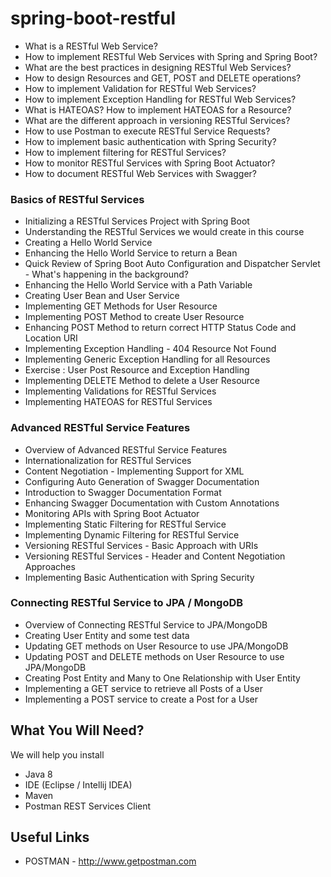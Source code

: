 # spring-boot-restful

- What is a RESTful Web Service? 
- How to implement RESTful Web Services with Spring and Spring Boot?
- What are the best practices in designing RESTful Web Services? 
- How to design Resources and GET, POST and DELETE operations?
- How to implement Validation for RESTful Web Services? 
- How to implement Exception Handling for RESTful Web Services? 
- What is HATEOAS? How to implement HATEOAS for a Resource?
- What are the different approach in versioning RESTful Services?
- How to use Postman to execute RESTful Service Requests?
- How to implement basic authentication with Spring Security?
- How to implement filtering for RESTful Services?
- How to monitor RESTful Services with Spring Boot Actuator?
- How to document RESTful Web Services with Swagger?

### Basics of RESTful Services
- Initializing a RESTful Services Project with Spring Boot
- Understanding the RESTful Services we would create in this course
- Creating a Hello World Service
- Enhancing the Hello World Service to return a Bean
- Quick Review of Spring Boot Auto Configuration and Dispatcher Servlet - What's happening in the background?
- Enhancing the Hello World Service with a Path Variable
- Creating User Bean and User Service
- Implementing GET Methods for User Resource
- Implementing POST Method to create User Resource
- Enhancing POST Method to return correct HTTP Status Code and Location URI
- Implementing Exception Handling - 404 Resource Not Found
- Implementing Generic Exception Handling for all Resources
- Exercise : User Post Resource and Exception Handling
- Implementing DELETE Method to delete a User Resource
- Implementing Validations for RESTful Services
- Implementing HATEOAS for RESTful Services

### Advanced RESTful Service Features
- Overview of Advanced RESTful Service Features
- Internationalization for RESTful Services
- Content Negotiation - Implementing Support for XML
- Configuring Auto Generation of Swagger Documentation
- Introduction to Swagger Documentation Format
- Enhancing Swagger Documentation with Custom Annotations
- Monitoring APIs with Spring Boot Actuator
- Implementing Static Filtering for RESTful Service
- Implementing Dynamic Filtering for RESTful Service
- Versioning RESTful Services - Basic Approach with URIs
- Versioning RESTful Services - Header and Content Negotiation Approaches
- Implementing Basic Authentication with Spring Security


### Connecting RESTful Service to JPA / MongoDB
- Overview of Connecting RESTful Service to JPA/MongoDB
- Creating User Entity and some test data
- Updating GET methods on User Resource to use JPA/MongoDB
- Updating POST and DELETE methods on User Resource to use JPA/MongoDB
- Creating Post Entity and Many to One Relationship with User Entity
- Implementing a GET service to retrieve all Posts of a User
- Implementing a POST service to create a Post for a User

## What You Will Need?

We will help you install 
- Java 8
- IDE (Eclipse / Intellij IDEA)
- Maven
- Postman REST Services Client

## Useful Links

- POSTMAN - http://www.getpostman.com
